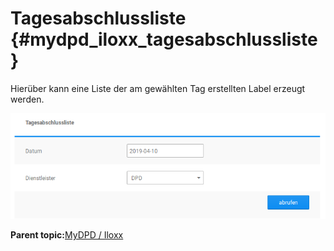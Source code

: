 # Tagesabschlussliste {#mydpd_iloxx_tagesabschlussliste}

Hierüber kann eine Liste der am gewählten Tag erstellten Label erzeugt werden.

![](Bilder/mydpd_iloxx/20190410_008.png "Tagesabschlussliste")

**Parent topic:**[MyDPD / Iloxx](7_4_12_MyDPPIloxx.md)

